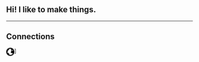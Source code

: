 ## Hi! I like to make things.

---

## Connections

<img align="left" alt="GAme" width="22px" src="https://raw.githubusercontent.com/iconic/open-iconic/master/svg/globe.svg" />]